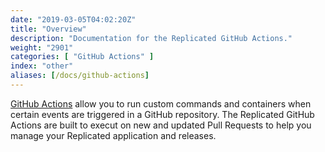 ```yaml
---
date: "2019-03-05T04:02:20Z"
title: "Overview"
description: "Documentation for the Replicated GitHub Actions."
weight: "2901"
categories: [ "GitHub Actions" ]
index: "other"
aliases: [/docs/github-actions]
---
```


[GitHub Actions](https://github.com/features/actions) allow you to run custom commands and containers when certain events are triggered in a GitHub repository. The Replicated GitHub Actions are built to execut on new and updated Pull Requests to help you manage your Replicated application and releases.

